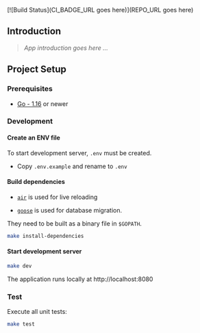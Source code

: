 [![Build Status](CI_BADGE_URL goes here)](REPO_URL goes here)

## Introduction

> *App introduction goes here ...*

## Project Setup

### Prerequisites

- [Go - 1.16](https://golang.org/doc/go1.16) or newer

### Development

#### Create an ENV file

To start development server, `.env` must be created.

- Copy `.env.example` and rename to `.env`

#### Build dependencies

- [`air`](https://github.com/cosmtrek/air) is used for live reloading

- [`goose`](https://github.com/pressly/goose) is used for database migration. 

They need to be built as a binary file in `$GOPATH`.


```sh
make install-dependencies
```

#### Start development server

```sh
make dev
```

The application runs locally at http://localhost:8080

### Test

Execute all unit tests:

```sh
make test
```

